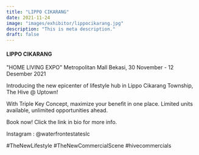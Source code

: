 ```yaml
---
title: "LIPPO CIKARANG"
date: 2021-11-24
image: "images/exhibitor/lippocikarang.jpg"
description: "This is meta description."
draft: false
---
```


#### LIPPO CIKARANG

"HOME LIVING EXPO"
Metropolitan Mall Bekasi, 30 November - 12 Desember 2021


Introducing the new epicenter of lifestyle hub in Lippo Cikarang Township, The Hive @ Uptown!

With Triple Key Concept, maximize your benefit in one place.
Limited units available, unlimited opportunities ahead.

Book now!
Click the link in bio for more info.


Instagram : @waterfrontestateslc

#TheNewLifestyle
#TheNewCommercialScene
#hivecommercials


